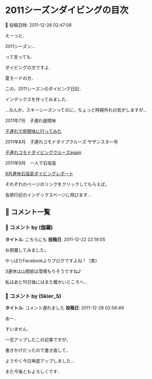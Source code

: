 # 2011シーズンダイビングの目次

📅 投稿日時: 2011-12-28 02:47:08

えーっと．





2011シーズン…


って言っても．


ダイビングの方ですよ．


夏モードの方．





この，2011シーズンのダイビング日記．


インデックスを作ってみました．


…なんか，スキーシーズンってのに，ちょっと時期外れの気がしますが…





2011年7月　子連れ座間味


[子連れで座間味に行ってみた](eba256f7390db95002c714fc760428d8f.md)





2011年8月　子連れコモドダイブクルーズ サザンスター号


[子連れコモドダイビングクルーズagain](ed51443fc2a47ba9d20653f96ae4a0c2d.md)





2011年9月　一人で石垣島


[9月連休石垣島ダイビングレポート](e508cda80d8ae557431c8265eeee10b5b.md)





それぞれのページのリンクをクリックしてもらえば，


各旅行記のインデックスページに飛びます…

## 💬 コメント一覧

### 💬 コメント by (伽羅)
**タイトル**: こちらにも
**投稿日**: 2011-12-22 22:19:05

お邪魔してみました。

やっぱりFacebookよりブログですよね！（笑）

3連休は山間部は雪積もりそうですね♪

私はあと10日後にはまた暖かいところへ…

### 💬 コメント by (Skier_S)
**タイトル**: コメント遅れました
**投稿日**: 2011-12-28 02:56:49

あー．

すいません．

一旦アップしたこの記事ですが，

書きかけだったので書き直して，

ようやく今日再度アップしました…



また今後ともよろしくです．

